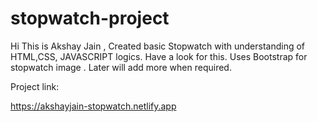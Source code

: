 # stopwatch-project
Hi This is Akshay Jain , Created basic Stopwatch with understanding of HTML,CSS, JAVASCRIPT logics. Have a look for this.
Uses Bootstrap for stopwatch image . Later will add more when required.

Project link:

https://akshayjain-stopwatch.netlify.app

